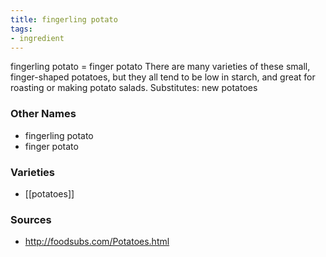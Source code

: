 ```yaml
---
title: fingerling potato
tags:
- ingredient
---
```

fingerling potato = finger potato There are many varieties of these small, finger-shaped potatoes, but they all tend to be low in starch, and great for roasting or making potato salads. Substitutes: new potatoes

### Other Names

* fingerling potato
* finger potato

### Varieties

* [[potatoes]]

### Sources
* http://foodsubs.com/Potatoes.html
